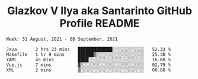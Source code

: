 <h1 align="center">Glazkov V Ilya aka Santarinto GitHub Profile README</h1>

<!--START_SECTION:waka-->
```text
Week: 31 August, 2021 - 06 September, 2021

Java       2 hrs 23 mins   █████████████░░░░░░░░░░░░   52.33 % 
Makefile   1 hr 9 mins     ██████▒░░░░░░░░░░░░░░░░░░   25.38 % 
YAML       45 mins         ████░░░░░░░░░░░░░░░░░░░░░   16.60 % 
Vue.js     7 mins          ▓░░░░░░░░░░░░░░░░░░░░░░░░   02.79 % 
XML        2 mins          ▒░░░░░░░░░░░░░░░░░░░░░░░░   00.88 % 
```
<!--END_SECTION:waka-->